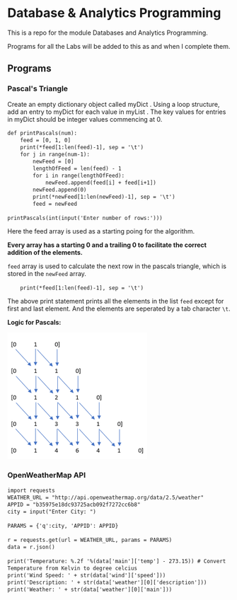 # Database & Analytics Programming

This is a repo for the module Databases and Analytics Programming.


Programs for all the Labs will be added to this as and when I complete them.

## Programs


### Pascal's Triangle
Create an empty dictionary object called myDict . Using a loop structure, add an entry to myDict for each value in myList . The key values for entries in myDict should be integer values commencing at 0.


```
def printPascals(num):
    feed = [0, 1, 0]
    print(*feed[1:len(feed)-1], sep = '\t')
    for j in range(num-1):
        newFeed = [0]
        lengthOfFeed = len(feed) - 1
        for i in range(lengthOfFeed):
            newFeed.append(feed[i] + feed[i+1])
        newFeed.append(0)
        print(*newFeed[1:len(newFeed)-1], sep = '\t')
        feed = newFeed

printPascals(int(input('Enter number of rows:')))
```

Here the feed array is used as a starting poing for the algorithm.

**Every array has a starting 0 and a trailing 0 to facilitate the correct addition of the elements.**

`feed` array is used to calculate the next row in the pascals triangle, which is stored in the `newFeed` array.

`    print(*feed[1:len(feed)-1], sep = '\t')`

The above print statement prints all the elements in the list `feed` except for first and last element. And the elements are seperated by a tab character `\t`.

**Logic for Pascals:**

![alt text](https://github.com/sab3r-ncirl/dap/blob/bb8b0d39f7e17a0765f7a2ef971609852b6e92e3/Images/pascals.PNG "Pascals Triangle Logic")


### OpenWeatherMap API


```
import requests
WEATHER_URL = "http://api.openweathermap.org/data/2.5/weather"
APPID = "b35975e18dc93725acb092f7272cc6b8"
city = input("Enter City: ")

PARAMS = {'q':city, 'APPID': APPID} 

r = requests.get(url = WEATHER_URL, params = PARAMS) 
data = r.json()

print('Temperature: %.2f '%(data['main']['temp'] - 273.15)) # Convert Temperature from Kelvin to degree celcius
print('Wind Speed: ' + str(data['wind']['speed']))
print('Description: ' + str(data['weather'][0]['description']))
print('Weather: ' + str(data['weather'][0]['main']))

```